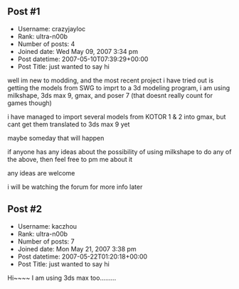 ## Post #1
- Username: crazyjayloc
- Rank: ultra-n00b
- Number of posts: 4
- Joined date: Wed May 09, 2007 3:34 pm
- Post datetime: 2007-05-10T07:39:29+00:00
- Post Title: just wanted to say hi

well im new to modding, and the most recent project i have tried out is getting the models from SWG to imprt to a 3d modeling program, i am using milkshape, 3ds max 9, gmax, and poser 7 (that doesnt really count for games though)

i have managed to import several models from KOTOR 1 & 2 into gmax, but cant get them translated to 3ds max 9 yet

maybe someday that will happen

if anyone has any ideas about the possibility of using milkshape to do any of the above, then feel free to pm me about it

any ideas are welcome

i will be watching the forum for more info later
## Post #2
- Username: kaczhou
- Rank: ultra-n00b
- Number of posts: 7
- Joined date: Mon May 21, 2007 3:38 pm
- Post datetime: 2007-05-22T01:20:18+00:00
- Post Title: just wanted to say hi

Hi~~~~  I am using 3ds max too.........
